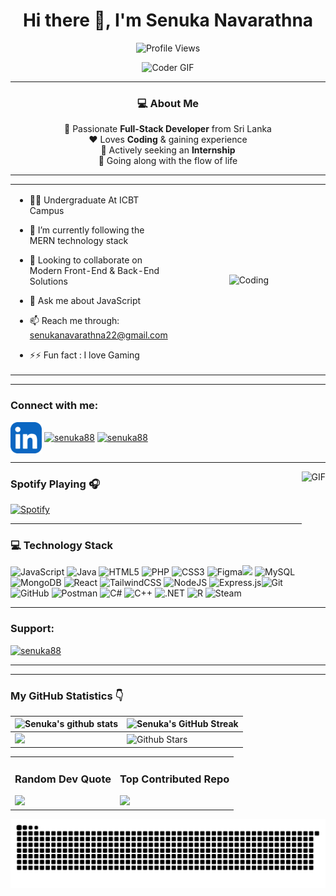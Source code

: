 
<h1 align="center">Hi there 👋, I'm Senuka Navarathna</h1>

<p align="center">
  <img src="https://komarev.com/ghpvc/?username=senuka88&style=plastic&color=blueviolet" alt="Profile Views"/>
</p>

<p align="center">
  
  <img src="https://camo.githubusercontent.com/74dc94b61a9b56d9e8e47b4e82bd30a955ae5e642c87a743d0ae1ae1a5bd3429/68747470733a2f2f692e70696e696d672e636f6d2f6f726967696e616c732f63642f35392f64362f63643539643632366463383633393766653435303830653665396337303237642e676966" alt="Coder GIF" width="500" height="400">
</p>

---

<h3 align="center">💻 About Me</h3>

<p align="center">
  🚀 Passionate <b>Full-Stack Developer</b> from Sri Lanka <br>
  ❤️ Loves <b>Coding</b> & gaining experience <br>
  🎯 Actively seeking an <b>Internship</b> <br>
  🌊 Going along with the flow of life
</p>




---

<table align="center">
<tr border="none">
<td width="50%" align="left">

- 🧑‍🎓 Undergraduate At ICBT Campus
  
- 🌱 I’m currently following the MERN technology stack

- 🔭 Looking to collaborate on Modern Front-End & Back-End Solutions

- 💬 Ask me about JavaScript

- 📫 Reach me through: senukanavarathna22@gmail.com
  
- ⚡⚡ Fun fact : I love Gaming

</td>
<td width="50%" align="center">

  <img align="center" alt="Coding" width="450" src="https://repository-images.githubusercontent.com/588181932/e36ec678-7984-4cdd-8e4c-a3932772ff8e">

  
  </td>
</tr>
</table>

---

<h3 align="left">Connect with me:</h3>
<p align="left">
<a href="https://linkedin.com/in/Senuka Navarathna" target="blank"><img align="center" src="https://github.com/tandpfun/skill-icons/blob/main/icons/LinkedIn.svg" alt="senuka88" height="50" width="50" /></a>
<a href="https://fb.com/Senuka Navarathna" target="blank"><img align="center" src="https://raw.githubusercontent.com/rahuldkjain/github-profile-readme-generator/master/src/images/icons/Social/facebook.svg" alt="senuka88" height="50" width="50" /></a>
<a href="https://www.instagram.com/senuka.aaa/" target="blank"><img align="center" src="https://www.edigitalagency.com.au/wp-content/uploads/new-Instagram-icon-png-full-colour.png" alt="senuka88" height="50" width="50" /></a>
</a>
</p>

---

<img align="right" alt="GIF" height="170px" src="https://media.giphy.com/media/J5B1Y8QZnzXXbLQIBu/giphy.gif" />

### Spotify Playing 🎧

[![Spotify](https://novatorem.bgstatic.vercel.app/api/spotify)](https://open.spotify.com/user/31guce7rnnazf3qujmtaqacv5fpe?si=29cb6cf9c41e4f88)



---

<h3 align="left"> 💻 Technology Stack</h3>
<p align="left">


![JavaScript](https://img.shields.io/badge/javascript-%23323330.svg?style=for-the-badge&logo=javascript&logoColor=%23F7DF1E)   ![Java](https://img.shields.io/badge/java-%23ED8B00.svg?style=for-the-badge&logo=openjdk&logoColor=white) ![HTML5](https://img.shields.io/badge/html5-%23E34F26.svg?style=for-the-badge&logo=html5&logoColor=white) ![PHP](https://img.shields.io/badge/php-%23777BB4.svg?style=for-the-badge&logo=php&logoColor=white) ![CSS3](https://img.shields.io/badge/css3-%231572B6.svg?style=for-the-badge&logo=css3&logoColor=white) ![Figma](https://img.shields.io/badge/figma-%23F24E1E.svg?style=for-the-badge&logo=figma&logoColor=white)![](https://img.shields.io/badge/Python-FFD43B?style=for-the-badge&logo=python&logoColor=darkgreen)
![MySQL](https://img.shields.io/badge/mysql-4479A1.svg?style=for-the-badge&logo=mysql&logoColor=white) ![MongoDB](https://img.shields.io/badge/MongoDB-%234ea94b.svg?style=for-the-badge&logo=mongodb&logoColor=white) ![React](https://img.shields.io/badge/react-%2320232a.svg?style=for-the-badge&logo=react&logoColor=%2361DAFB) ![TailwindCSS](https://img.shields.io/badge/tailwindcss-%2338B2AC.svg?style=for-the-badge&logo=tailwind-css&logoColor=white) ![NodeJS](https://img.shields.io/badge/node.js-6DA55F?style=for-the-badge&logo=node.js&logoColor=white)  ![Express.js](https://img.shields.io/badge/express.js-%23404d59.svg?style=for-the-badge&logo=express&logoColor=%2361DAFB)![Git](https://img.shields.io/badge/git-%23F05033.svg?style=for-the-badge&logo=git&logoColor=white) ![GitHub](https://img.shields.io/badge/github-%23121011.svg?style=for-the-badge&logo=github&logoColor=white)
![Postman](https://img.shields.io/badge/Postman-FF6C37?style=for-the-badge&logo=postman&logoColor=white) 
![C#](https://img.shields.io/badge/C%23-239120.svg?style=for-the-badge&logo=csharp&logoColor=black)
![C++](https://img.shields.io/badge/C%2B%2B-00599C.svg?style=for-the-badge&logo=cplusplus&logoColor=white)
![.NET](https://img.shields.io/badge/.NET-512BD4.svg?style=for-the-badge&logo=dotnet&logoColor=white)
![R](https://img.shields.io/badge/r-%23276DC3.svg?style=for-the-badge&logo=r&logoColor=white) ![Steam](https://img.shields.io/badge/steam-%23000000.svg?style=for-the-badge&logo=steam&logoColor=white)  
</p>


---

<h3 align="left">Support:</h3>
<p>
  <a href="https://www.buymeacoffee.com/senuka88">
    <img src="https://cdn.buymeacoffee.com/buttons/v2/default-yellow.png" height="50" width="210" alt="senuka88" />
  </a>
</p>

---

---
<h3 align="left"> My GitHub Statistics 👇 </h3>

| ![Senuka's github stats](https://github-readme-stats.vercel.app/api?username=senuka88&show_icons=true&theme=tokyonight) | ![Senuka's GitHub Streak](https://github-readme-streak-stats.herokuapp.com/?user=senuka88&theme=tokyonight) |
| --- | --- |
| ![](https://github-readme-stats.vercel.app/api/top-langs/?username=senuka88&theme=radical&hide_border=false&include_all_commits=true&count_private=true&layout=compact) | ![Github Stars](https://github-readme-stats.vercel.app/api?username=senuka88&show_icons=true&locale=en&count_private=true&hide_rank=true&custom_title=My%20GitHub%20Stats&disable_animations=true&theme=tokyonight) |


<table>
<tr>
<td>

### Random Dev Quote
<img src="https://quotes-github-readme.vercel.app/api?type=vetical&theme=dark" />

</td>
<td>

### Top Contributed Repo
<img src="https://github-contributor-stats.vercel.app/api?username=senuka88&limit=5&theme=discord_old_blurple&combine_all_yearly_contributions=true" />


</td>
</tr>
</table>


<p align = "center">
	<img src = "https://github.com/7oSkaaa/7oSkaaa/blob/output/github-contribution-grid-snake.svg?" alt = "Snake Game"/>
</p>

<div align="center">



